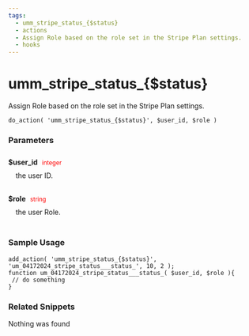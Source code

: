 ```yaml
---
tags: 
  - umm_stripe_status_{$status}
  - actions
  - Assign Role based on the role set in the Stripe Plan settings.
  - hooks
---
```

# umm\_stripe\_status\_{$status}
Assign Role based on the role set in the Stripe Plan settings.
<Badge text="Since 1.0.0" vertical="middle" />
``` php:no-line-numbers
do_action( 'umm_stripe_status_{$status}', $user_id, $role )
```
<div class='hook-sep'></div>

### Parameters

<div style='padding: 10px 0px 10px;'>
<strong>$user_id</strong> <span style='color:red;font-size:12px;padding: 0px 5px 0px 5px' >integer</span>
<div style="margin-left:10px;padding: 10px 5px">the user ID.</div>
</div>
<div style='padding: 10px 0px 10px;'>
<strong>$role</strong> <span style='color:red;font-size:12px;padding: 0px 5px 0px 5px' >string</span>
<div style="margin-left:10px;padding: 10px 5px">the user Role.</div>
</div>
<div class='hook-sep'></div>



### Sample Usage

``` php:no-line-numbers
add_action( 'umm_stripe_status_{$status}', 'um_04172024_stripe_status___status_', 10, 2 );
function um_04172024_stripe_status___status_( $user_id, $role ){
 // do something
}
```
<div class='hook-sep'></div>



### Related Snippets

Nothing was found


